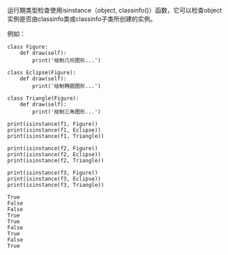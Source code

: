 运行期类型检查使用isinstance（object, classinfo()）函数，它可以检查object实例是否由classinfo类或classinfo子类所创建的实例。  

例如：

    class Figure:
        def draw(self):
            print('绘制几何图形...')

    class Eclipse(Figure):
        def draw(self):
            print('绘制椭圆图形...')

    class Triangle(Figure):
        def draw(self):
            print('绘制三角图形...')

    print(isinstance(f1, Figure))
    print(isinstance(f1, Eclipse))
    print(isinstance(f1, Triangle))

    print(isinstance(f2, Figure))
    print(isinstance(f2, Eclipse))
    print(isinstance(f2, Triangle))

    print(isinstance(f3, Figure))
    print(isinstance(f3, Eclipse))
    print(isinstance(f3, Triangle))

    True
    False
    False
    True
    True
    False
    True
    False
    True